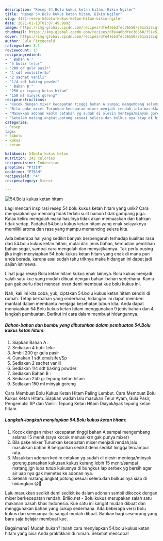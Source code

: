 ```yaml
---
description: "Resep 54.Bolu kukus ketan hitam, Bikin Ngiler"
title: "Resep 54.Bolu kukus ketan hitam, Bikin Ngiler"
slug: 4171-resep-54bolu-kukus-ketan-hitam-bikin-ngiler
date: 2021-01-13T01:07:49.989Z
image: https://img-global.cpcdn.com/recipes/dfe4a6bdfec36550/751x532cq70/54bolu-kukus-ketan-hitam-foto-resep-utama.jpg
thumbnail: https://img-global.cpcdn.com/recipes/dfe4a6bdfec36550/751x532cq70/54bolu-kukus-ketan-hitam-foto-resep-utama.jpg
cover: https://img-global.cpcdn.com/recipes/dfe4a6bdfec36550/751x532cq70/54bolu-kukus-ketan-hitam-foto-resep-utama.jpg
author: Eula Fitzgerald
ratingvalue: 3.1
reviewcount: 15
recipeingredient:
- " Bahan A "
- "4 butir telur"
- "200 gr gula pasir"
- "1 sdt emulsiferSp"
- "2 sachet vanili"
- "1/4 sdt baking powder"
- " Bahan B "
- "250 gr tepung ketan hitam"
- "150 ml minyak goreng"
recipeinstructions:
- "Kocok dengan mixer kecepatan tinggi bahan A sampai mengembang selama 15 menit.(saya kocok menual krn gak punya mixer)"
- "Bila pake mixer Turunkan kecepatan mixer menjadi rendah,lalu masukkan bahan B bergantian sedikit demi sedikit hingga tercampur rata."
- "Masukkan adonan kedlm cetakan yg sudah di olesin mentega/minyak goreng.panaskan kukusan.kukus kurang lebih 15 menit/sampai matang.jgn lupa tutup kukusnya di bungkus lap serbek yg bersih agar air uap nya gak menetes ke adonan nya."
- "Setelah matang.angkat,potong sesuai selera.dan bolkus nya siap di hidangkan.😋🤤"
categories:
- Resep
tags:
- 54bolu
- kukus
- ketan

katakunci: 54bolu kukus ketan 
nutrition: 242 calories
recipecuisine: Indonesian
preptime: "PT21M"
cooktime: "PT58M"
recipeyield: "4"
recipecategory: Dinner

---
```



![54.Bolu kukus ketan hitam](https://img-global.cpcdn.com/recipes/dfe4a6bdfec36550/751x532cq70/54bolu-kukus-ketan-hitam-foto-resep-utama.jpg)

Lagi mencari inspirasi resep 54.bolu kukus ketan hitam yang unik? Cara menyiapkannya memang tidak terlalu sulit namun tidak gampang juga. Kalau keliru mengolah maka hasilnya tidak akan memuaskan dan bahkan tidak sedap. Padahal 54.bolu kukus ketan hitam yang enak selayaknya memiliki aroma dan rasa yang mampu memancing selera kita.

Ada beberapa hal yang sedikit banyak berpengaruh terhadap kualitas rasa dari 54.bolu kukus ketan hitam, mulai dari jenis bahan, kemudian pemilihan bahan segar, sampai cara mengolah dan menyajikannya. Tak perlu pusing jika ingin menyiapkan 54.bolu kukus ketan hitam yang enak di mana pun anda berada, karena asal sudah tahu triknya maka hidangan ini dapat jadi sajian istimewa.

Lihat juga resep Bolu ketan hitam kukus enak lainnya. Bolu kukus menjadi salah satu kue yang mudah dibuat dengan bahan-bahan sederhana. Kamu pun gak perlu ribet mencari oven demi membuat kue bolu kukus ini.


Nah, kali ini kita coba, yuk, ciptakan 54.bolu kukus ketan hitam sendiri di rumah. Tetap berbahan yang sederhana, hidangan ini dapat memberi manfaat dalam membantu menjaga kesehatan tubuh kita. Anda dapat menyiapkan 54.Bolu kukus ketan hitam menggunakan 9 jenis bahan dan 4 langkah pembuatan. Berikut ini cara dalam membuat hidangannya.

<!--inarticleads1-->

##### Bahan-bahan dan bumbu yang dibutuhkan dalam pembuatan 54.Bolu kukus ketan hitam:

1. Siapkan  Bahan A :
1. Sediakan 4 butir telur
1. Ambil 200 gr gula pasir
1. Gunakan 1 sdt emulsifer/Sp
1. Sediakan 2 sachet vanili
1. Sediakan 1/4 sdt baking powder
1. Sediakan  Bahan B :
1. Sediakan 250 gr tepung ketan hitam
1. Sediakan 150 ml minyak goreng


Cara Membuat Bolu Kukus Ketan Hitam Paling Lembut. Cara Membuat Bolu Kukus Ketan Hitam. Siapkan wadah lalu masukan Telur Ayam, Gula Pasir, Pengemulsi SP dan Vanili. Tepung Ketan Hitam DiayakAyak tepung ketan hitam. 

<!--inarticleads2-->

##### Langkah-langkah menyiapkan 54.Bolu kukus ketan hitam:

1. Kocok dengan mixer kecepatan tinggi bahan A sampai mengembang selama 15 menit.(saya kocok menual krn gak punya mixer)
1. Bila pake mixer Turunkan kecepatan mixer menjadi rendah,lalu masukkan bahan B bergantian sedikit demi sedikit hingga tercampur rata.
1. Masukkan adonan kedlm cetakan yg sudah di olesin mentega/minyak goreng.panaskan kukusan.kukus kurang lebih 15 menit/sampai matang.jgn lupa tutup kukusnya di bungkus lap serbek yg bersih agar air uap nya gak menetes ke adonan nya.
1. Setelah matang.angkat,potong sesuai selera.dan bolkus nya siap di hidangkan.😋🤤


Lalu masukkan sedikit demi sedikit ke dalam adonan sambil dikocok dengan mixer berkecepatan rendah. Brilio.net - Bolu kukus merupakan salah satu makanan basah khas Indonesia. Kue satu ini sangat mudah dibuat dan menggunakan bahan yang cukup sederhana. Ada beberapa versi bolu kukus dan semuanya itu sangat mudah dibuat. Bahkan bagi seseorang yang baru saja belajar membuat kue. 

Bagaimana? Mudah bukan? Itulah cara menyiapkan 54.bolu kukus ketan hitam yang bisa Anda praktikkan di rumah. Selamat mencoba!
